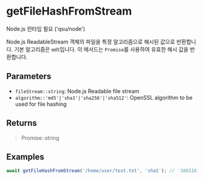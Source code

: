 # getFileHashFromStream <Badge type="tip" text="JavaScript" />

<span class="node-required">Node.js 런타임 필요 ('qsu/node')</span>

Node.js ReadableStream 객체의 파일을 특정 알고리즘으로 해시된 값으로 반환합니다. 기본 알고리즘은 `md5`입니다. 이 메서드는 `Promise`를 사용하여 유효한 해시 값을 반환합니다.

## Parameters

- `fileStream::string`: Node.js Readable file stream
- `algorithm::'md5'|'sha1'|'sha256'|'sha512'`: OpenSSL algorithm to be used for file hashing

## Returns

> Promise::string

## Examples

```javascript
await getFileHashFromStream('/home/user/text.txt', 'sha1'); // '38851813f75627d581c593f3ccfb7061dd013fbd'
```

